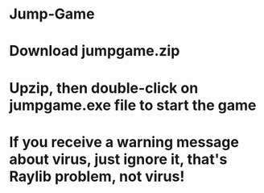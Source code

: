# Jump-Game
# Download jumpgame.zip
# Upzip, then double-click on jumpgame.exe file to start the game
# If you receive a warning message about virus, just ignore it, that's Raylib problem, not virus!